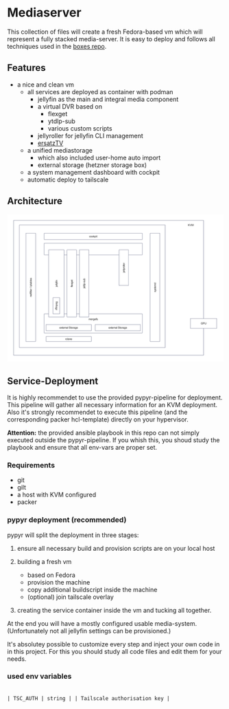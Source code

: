 # Mediaserver

This collection of files will create a fresh Fedora-based vm which will
represent a fully stacked media-server. It is easy to deploy and follows
all techniques used in the [boxes repo](https://github.com/g4s/boxes).

## Features
  - a nice and clean vm
    - all services are deployed as container with podman
      - jellyfin as the main and integral media component
      - a virtual DVR based on
        - flexget
        - ytdlp-sub
        - various custom scripts
      - jellyroller for jellyfin CLI management
      - [ersatzTV](https://github.com/ErsatzTV/ErsatzTV)
    - a unified mediastorage
      - which also included user-home auto import
      - external storage (hetzner storage box)
    - a system management dashboard with cockpit
    - automatic deploy to tailscale

## Architecture
![Mediaserver architecture](./assets/Mediaserver.png)

## Service-Deployment
It is highly recommendet to use the provided pypyr-pipeline for deployment. This pipeline will gather all necessary information for an KVM deployment. Also it's strongly recommendet to execute this pipeline (and the corresponding packer hcl-template) directly on your hypervisor.

**Attention:** the provided ansible playbook in this repo can not simply executed outside the
pypyr-pipeline. If you whish this, you shoud study the playbook and ensure that all
env-vars are proper set.

### Requirements

  - git
  - gilt
  - a host with KVM configured
  - packer

### pypyr deployment (recommended)
pypyr will split the deployment in three stages:

  1. ensure all necessary build and provision scripts are on your local host

  2. building a fresh vm

       - based on Fedora
       - provision the machine
       - copy additional buildscript inside the machine
       - (optional) join tailscale overlay

  3. creating the service container inside the vm and tucking all together.

At the end you will have a mostly configured usable media-system. (Unfortunately
not all jellyfin settings can be provisioned.)

It's absolutey possible to customize every step and inject your own code in
in this project. For this you should study all code files and edit them for
your needs.

### used env variables

```

| TSC_AUTH | string | | Tailscale authorisation key |
```